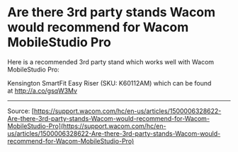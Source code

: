 # Are there 3rd party stands Wacom would recommend for Wacom MobileStudio Pro

Here is a recommended 3rd party stand which works well with Wacom MobileStudio Pro:


Kensington SmartFit Easy Riser (SKU: K60112AM) which can be found at http://a.co/gsqW3Mv

---
Source: [https://support.wacom.com/hc/en-us/articles/1500006328622-Are-there-3rd-party-stands-Wacom-would-recommend-for-Wacom-MobileStudio-Pro](https://support.wacom.com/hc/en-us/articles/1500006328622-Are-there-3rd-party-stands-Wacom-would-recommend-for-Wacom-MobileStudio-Pro)
